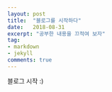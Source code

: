 ```yaml
---
layout: post
title:  "블로그를 시작하다"
date:   2018-08-31
excerpt: "공부한 내용을 끄적여 보자"
tag:
- markdown 
- jekyll
comments: true
---
```

블로그 시작 :)
